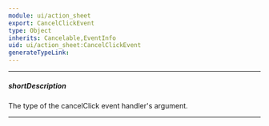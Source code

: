 ```yaml
---
module: ui/action_sheet
export: CancelClickEvent
type: Object
inherits: Cancelable,EventInfo
uid: ui/action_sheet:CancelClickEvent
generateTypeLink: 
---
```

---
##### shortDescription
The type of the cancelClick event handler's argument.

---
<!-- Description goes here -->